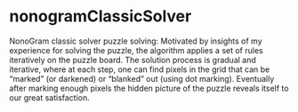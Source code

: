 # nonogramClassicSolver
NonoGram classic solver puzzle solving:  Motivated by insights of my experience for solving the puzzle, the algorithm applies a set of rules iteratively on the puzzle board. The solution process is gradual and iterative, where at each step, one can find pixels in the grid that can be “marked” (or darkened) or “blanked” out (using dot marking).  Eventually after marking enough pixels the hidden picture of the puzzle reveals itself to our great satisfaction. 
